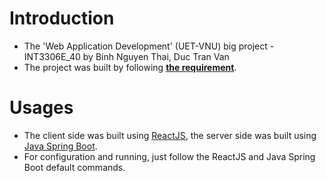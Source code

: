 # Introduction
- The 'Web Application Development' (UET-VNU) big project - INT3306E_40 by Binh Nguyen Thai, Duc Tran Van
- The project was built by following [**the requirement**](https://itest.com.vn/lects/webappdev/mockproj/production-move.htm).
# Usages
- The client side was built using [ReactJS](https://reactjs.org/), the server side was built using [Java Spring Boot](https://spring.io/projects/spring-boot).
- For configuration and running, just follow the ReactJS and Java Spring Boot default commands.
